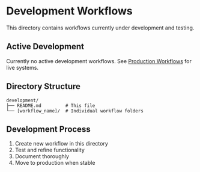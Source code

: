 # Development Workflows

This directory contains workflows currently under development and testing.

## Active Development

Currently no active development workflows. See [Production Workflows](../production/) for live systems.

## Directory Structure

```
development/
├── README.md         # This file
└── [workflow_name]/  # Individual workflow folders
```

## Development Process

1. Create new workflow in this directory
2. Test and refine functionality
3. Document thoroughly
4. Move to production when stable
